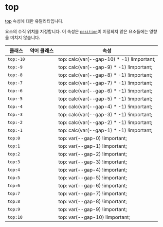 # top

[top](https://developer.mozilla.org/en-US/docs/Web/CSS/top) 속성에 대한 유틸리티입니다.

요소의 수직 위치를 지정합니다. 이 속성은 [<code>position</code>](./position.md)이 지정되지 않은 요소들에는 영향을 미치지 않습니다.

<table>
  <thead>
    <tr>
      <th scope="col">클래스</th>
      <th scope="col">약어 클래스</th>
      <th scope="col">속성</th>
    </tr>
  </thead>
  <tbody>
  <tr>
  <td><code>top:-10</code></td>
  <td class="blank"></td>
  <td><span class="code">top: calc(var(--gap-10) * -1) !important;</span></td>
</tr>
<tr>
  <td><code>top:-9</code></td>
  <td class="blank"></td>
  <td><span class="code">top: calc(var(--gap-9) * -1) !important;</span></td>
</tr>
<tr>
  <td><code>top:-8</code></td>
  <td class="blank"></td>
  <td><span class="code">top: calc(var(--gap-8) * -1) !important;</span></td>
</tr>
<tr>
  <td><code>top:-7</code></td>
  <td class="blank"></td>
  <td><span class="code">top: calc(var(--gap-7) * -1) !important;</span></td>
</tr>
<tr>
  <td><code>top:-6</code></td>
  <td class="blank"></td>
  <td><span class="code">top: calc(var(--gap-6) * -1) !important;</span></td>
</tr>
<tr>
  <td><code>top:-5</code></td>
  <td class="blank"></td>
  <td><span class="code">top: calc(var(--gap-5) * -1) !important;</span></td>

</tr>
<tr>
  <td><code>top:-4</code></td>
  <td class="blank"></td>
  <td><span class="code">top: calc(var(--gap-4) * -1) !important;</span></td>
</tr>
<tr>
  <td><code>top:-3</code></td>
  <td class="blank"></td>
  <td><span class="code">top: calc(var(--gap-3) * -1) !important;</span></td>
</tr>
<tr>
  <td><code>top:-2</code></td>
  <td class="blank"></td>
  <td><span class="code">top: calc(var(--gap-2) * -1) !important;</span></td>
</tr>
<tr>
  <td><code>top:-1</code></td>
  <td class="blank"></td>
  <td><span class="code">top: calc(var(--gap-1) * -1) !important;</span></td>
</tr>
<tr>
  <td><code>top:0</code></td>
  <td class="blank"></td>
  <td><span class="code">top: var(--gap-0) !important;</span></td>
</tr>
<tr>
  <td><code>top:1</code></td>
  <td class="blank"></td>
  <td><span class="code">top: var(--gap-1) !important;</span></td>
</tr>
<tr>
  <td><code>top:2</code></td>
  <td class="blank"></td>
  <td><span class="code">top: var(--gap-2) !important;</span></td>
</tr>
<tr>
  <td><code>top:3</code></td>
  <td class="blank"></td>
  <td><span class="code">top: var(--gap-3) !important;</span></td>
</tr>
<tr>
  <td><code>top:4</code></td>
  <td class="blank"></td>
  <td><span class="code">top: var(--gap-4) !important;</span></td>
</tr>
<tr>
  <td><code>top:5</code></td>
  <td class="blank"></td>
  <td><span class="code">top: var(--gap-5) !important;</span></td>
</tr>
<tr>
  <td><code>top:6</code></td>
  <td class="blank"></td>
  <td><span class="code">top: var(--gap-6) !important;</span></td>
</tr>
<tr>
  <td><code>top:7</code></td>
  <td class="blank"></td>
  <td><span class="code">top: var(--gap-7) !important;</span></td>
</tr>
<tr>
  <td><code>top:8</code></td>
  <td class="blank"></td>
  <td><span class="code">top: var(--gap-8) !important;</span></td>
</tr>
<tr>
  <td><code>top:9</code></td>
  <td class="blank"></td>
  <td><span class="code">top: var(--gap-9) !important;</span></td>
</tr>
<tr>
  <td><code>top:10</code></td>
  <td class="blank"></td>
  <td><span class="code">top: var(--gap-10) !important;</span></td>
</tr>

  </tbody>

</table>
